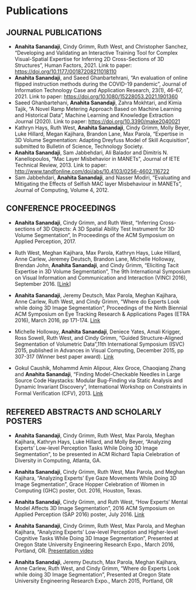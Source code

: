 Publications
============
JOURNAL PUBLICATIONS
---------	
* **Anahita Sanandaji**, Cindy Grimm, Ruth West, and Christopher Sanchez, “Developing and Validating an Interactive Training Tool for Complex Visual-Spatial Expertise for Inferring 2D Cross-Sections of 3D Structures”, Human Factors, 2021. Link to paper:  https://doi.org/10.1177/00187208211018110
* **Anahita Sanandaji**, and Saeed Ghanbartehrani, “An evaluation of online flipped instruction methods during the COVID-19 pandemic”, Journal of Information Technology Case and Application Research, 23(1), 46-67, 2021. Link to paper:  https://doi.org/10.1080/15228053.2021.1901360
* Saeed Ghanbartehani, **Anahita Sanandaji**, Zahra Mokhtari, and Kimia Tajik, “A Novel Ramp Metering Approach Based on Machine Learning and Historical Data”, Machine Learning and Knowledge Extraction Journal (2020). Link to paper: https://doi.org/10.3390/make2040021
* Kathryn Hays, Ruth West, **Anahita Sanandaji**, Cindy Grimm, Molly Beyer, Luke Hillard, Megan Kajihara, Brandon Lane, Max Parola, “Expertise in 3D Volume Segmentation: Adapting Dreyfuss Model of Skill Acquisition”, submitted to Bulletin of Science, Technology Society.
* **Anahita Sanandaji**, Sam Jabbehdari, Ali Balador and Dimitris N. Kanellopoulos, “Mac Layer Misbehavior in MANETs”, Journal of IETE Technical Review, 2013. Link to paper: http://www.tandfonline.com/doi/abs/10.4103/0256-4602.116722
* Sam Jabbehdari, **Anahita Sanandaji**, and Nasser Modiri, “Evaluating and Mitigating the Effects of Selfish MAC layer Misbehaviour in MANETs”, Journal of Computing, Volume 4, 2012.

CONFERENCE PROCEEDINGS 
-------
* **Anahita Sanandaji**, Cindy Grimm, and Ruth West, “Inferring Cross-sections of 3D Objects: A 3D Spatial Ability Test Instrument for 3D Volume Segmentation”, In Proceedings of the ACM Symposium on Applied Perception, 2017.

* Ruth West, Meghan Kajihara, Max Parola, Kathryn Hays, Luke Hillard, Anne Carlew, Jeremey Deutsch, Brandon Lane, Michelle Holloway, Brendan John, **Anahita Sanandaji**, and Cindy Grimm, “Eliciting Tacit Expertise in 3D Volume Segmentation”, The 9th International Symposium on Visual Information and Communication and Interaction (VINCI 2016), September 2016. [[Link](http://dl.acm.org/citation.cfm?id=2968235)]
 
* **Anahita Sanandaji**, Jeremy Deutsch, Max Parola, Meghan Kajihara, Anne Carlew, Ruth West, and Cindy Grimm, “Where do Experts Look while doing 3D Image Segmentation”, Proceedings of the Ninth Biennial ACM Symposium on Eye Tracking Research & Applications Pages (ETRA 2016), March 2016, pp 171-174. [Link](http://dl.acm.org/citation.cfm?id=2857538)

* Michelle Holloway, **Anahita Sanandaji**, Deniece Yates, Amali Krigger, Ross Sowell, Ruth West, and Cindy Grimm, “Guided Structure-Aligned Segmentation of Volumetric Data”,11th International Symposium (ISVC) 2015, published in Advances in Visual Computing, December 2015, pp 307-317 (Winner best paper award). [Link](http://link.springer.com/chapter/10.1007/978-3-319-27857-5_28)

* Gokul Caushik, Mohammd Amin Alipour, Alex Groce, Chaoqiang Zhang and **Anahita Sanandaji**, “Finding Model-Checkable Needles in Large Source Code Haystacks: Modular Bug-Finding via Static Analysis and Dynamic Invariant Discovery”, International Workshop on Constraints in Formal Veriﬁcation (CFV), 2013. [Link](https://arxiv.org/abs/1609.06382)


REFEREED ABSTRACTS AND SCHOLARLY POSTERS
---------	
* **Anahita Sanandaji**, Cindy Grimm, Ruth West, Max Parola, Meghan Kajihara, Kathryn Hays, Luke Hillard, and Molly Beyer, “Analyzing Experts’ Low-level Perception Tasks While Doing 3D Image Segmentation”, to be presented in ACM Richard Tapia Celebration of Diversity in Computing, Atlanta, GA.

* **Anahita Sanandaji**, Cindy Grimm, Ruth West, Max Parola, and Meghan Kajihara, “Analyzing Experts’ Eye Gaze Movements While Doing 3D Image Segmentation”, Grace Hopper Celebration of Women in Computing (GHC) poster, Oct. 2016, Houston, Texas.

* **Anahita Sanandaji**, Cindy Grimm, and Ruth West, “How Experts’ Mental Model Affects 3D Image Segmentation”, 2016 ACM Symposium on Applied Perception (SAP 2016) poster, July 2016. [Link](http://dl.acm.org/citation.cfm?id=2948718)

* **Anahita Sanandaji**, Cindy Grimm, Ruth West, Max Parola, and Meghan Kajihara, “Analyzing Experts’ Low-level Perception and Higher-level Cognitive Tasks While Doing 3D Image Segmentation”, Presented at Oregon State University Engineering Research Expo., March 2016, Portland, OR. [Presentation video](https://www.youtube.com/watch?v=u_V85f6edp8)

* **Anahita Sanandaji**, Jeremy Deutsch, Max Parola, Meghan Kajihara, Anne Carlew, Ruth West, and Cindy Grimm, “Where do Experts Look while doing 3D Image Segmentation”, Presented at Oregon State University Engineering Research Expo., March 2015, Portland, OR
